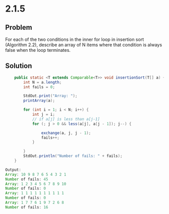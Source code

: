 # 2.1.5

## Problem

For each of the two conditions in the inner for loop in insertion sort (Algorithm 2.2), describe an array of N items where that condition is always false when the loop terminates.

## Solution

```java
    public static <T extends Comparable<T>> void insertionSort(T[] a) {
        int N = a.length;
        int fails = 0;

        StdOut.print("Array: ");
        printArray(a);

        for (int i = 1; i < N; i++) {
            int j = i;
            // if a[j] is less than a[j-1]
            for (; j > 0 && less(a[j], a[j - 1]); j--) {

                exchange(a, j, j - 1);
                fails++;
            }

        }
        StdOut.println("Number of fails: " + fails);
    }
```

```java
Output:
Array: 10 9 8 7 6 5 4 3 2 1
Number of fails: 45
Array: 1 2 3 4 5 6 7 8 9 10
Number of fails: 0
Array: 1 1 1 1 1 1 1 1 1 1
Number of fails: 0
Array: 1 7 7 6 1 9 7 2 6 8
Number of fails: 16
```
